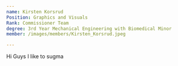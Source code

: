 ```yaml
---
name: Kirsten Korsrud
Position: Graphics and Visuals 
Rank: Commissioner Team
degree: 3rd Year Mechanical Engineering with Biomedical Minor
member: /images/members/Kirsten_Korsrud.jpeg

---
```

Hi Guys I like to sugma


